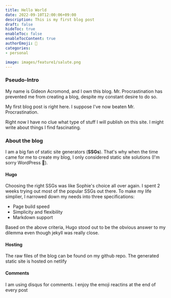 ```yaml
---
title: Hello World
date: 2022-09-10T12:00:06+09:00
description: This is my first blog post
draft: false
hideToc: true
enableToc: false
enableTocContent: true
authorEmoji: 🤖
categories:
- personal

image: images/feature1/salute.png
---
```


### Pseudo-Intro
My name is Gideon Acromond, and I own this blog. Mr. Procrastination has prevented me from creating a blog, despite my constant desire to do so.

My first blog post is right here. I suppose I've now beaten Mr. Procrastination.

Right now I have no clue what type of stuff I will publish on this site. I might write about things I find fascinating.

### About the blog
I am a big fan of static site generators (**SSGs**). That's why when the time came for me to create my blog, I only considered static site solutions (I'm sorry WordPress 🤣).

#### Hugo
Choosing the right SSGs was like Sophie's choice all over again. I spent 2 weeks trying out most of the popular SSGs out there. To make my life simplier, I narrowed down my needs into three specifications:

 - Page build speed
 - Simplicity and flexibility 
 - Markdown support

Based on the above criteria, Hugo stood out to be the obvious answer to my dilemma even though jekyll was really close.

 #### Hosting
 The raw files of the blog can be found on my github repo. The generated static site is hosted on netlify


 #### Comments
I am using disqus for comments. I enjoy the emoji reactins at the end of every post